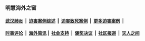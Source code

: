 
### 明慧海外之窗

####  [武汉肺炎](indexes/365.md?t=03030000) &nbsp;|&nbsp;  [迫害案例综述](indexes/328.md?t=03030000) &nbsp;|&nbsp; [迫害致死案例](indexes/277.md?t=03030000)  &nbsp;|&nbsp; [更多迫害案例](indexes/81.md?t=03030000)  &nbsp;|&nbsp; 
####  [时事评论](indexes/19.md?t=03030000) &nbsp;|&nbsp; [海外简讯](indexes/245.md?t=03030000)&nbsp;|&nbsp;  [社会支持](indexes/140.md?t=03030000) &nbsp;|&nbsp; [褒奖决议](indexes/282.md?t=03030000) &nbsp;|&nbsp; [社区报道](indexes/91.md?t=03030000)  &nbsp;|&nbsp; [天人之间](indexes/78.md?t=03030000) 

